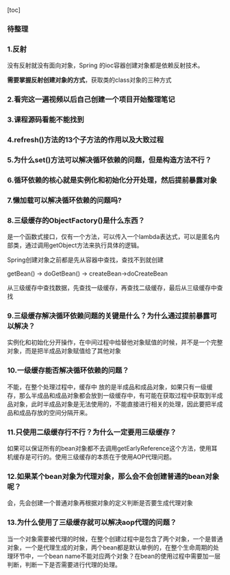 [toc]

### 待整理

### 1.反射

没有反射就没有面向对象，Spring 的ioc容器创建对象都是依赖反射技术。

**需要掌握反射创建对象的方式**，获取类的class对象的三种方式

### 2.看完这一遍视频以后自己创建一个项目开始整理笔记

### 3.课程源码看能不能找到

### 4.refresh()方法的13个子方法的作用以及大致过程

### 5.为什么set()方法可以解决循环依赖的问题，但是构造方法不行？

### 6.循环依赖的核心就是实例化和初始化分开处理，然后提前暴露对象

### 7.懒加载可以解决循环依赖的问题吗?

### 8.三级缓存的ObjectFactory()是什么东西？

是一个函数式接口，仅有一个方法，可以传入一个lambda表达式，可以是匿名内部类，通过调用getObject方法来执行具体的逻辑。

Spring创建对象之前都是先从容器中查找，查找不到就创建

getBean() -> doGetBean() -> createBean->doCreateBean

从三级缓存中查找数据，先查找一级缓存，再查找二级缓存，最后从三级缓存中查找

### 9.三级缓存解决循环依赖问题的关键是什么？为什么通过提前暴露可以解决？

实例化和初始化分开操作，在中间过程中给替他对象赋值的时候，并不是一个完整对象，而是把半成品对象赋值给了其他对象

### 10.一级缓存能否解决循环依赖的问题？

不能，在整个处理过程中，缓存中 放的是半成品和成品对象，如果只有一级缓存，那么半成品和成品对象都会放到一级缓存中，有可能在获取过程中获取到半成品对象，此时半成品对象是无法使用的，不能直接进行相关的处理，因此要把半成品和成品存放的空间分隔开来。

### 11.只使用二级缓存行不行？为什么一定要用三级缓存？

如果可以保证所有的bean对象都不去调用getEarlyReference这个方法，使用耳机缓存是可行的。使用三级缓存的本质在于使用AOP代理问题。

### 12.如果某个bean对象为代理对象，那么会不会创建普通的bean对象呢？

会，先会创建一个普通对象再根据对象的定义判断是否要生成代理对象

### 13.为什么使用了三级缓存就可以解决aop代理的问题？

当一个对象需要被代理的时候，在整个创建过程中是包含了两个对象，一个是普通对象，一个是代理生成的对象，两个bean都是默认单例的，在整个生命周期的处理环节中，一个bean name不能对应两个对象？在bean的使用过程中需要加一层判断，判断一下是否需要进行代理的处理。

